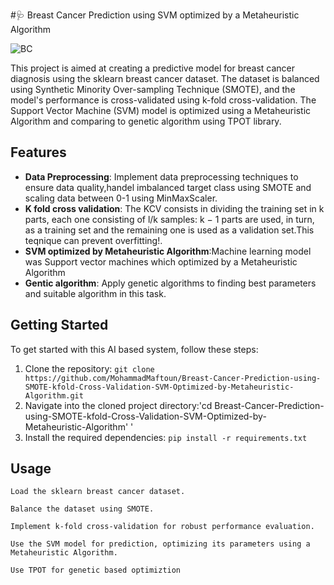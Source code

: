 #🩺 Breast Cancer Prediction using SVM optimized by a Metaheuristic Algorithm

![BC](https://cancer-data.ecrc.ed.ac.uk/wp-content/uploads/2020/06/icon-imagery.png)

This project is aimed at creating a predictive model for breast cancer diagnosis using the sklearn breast cancer dataset. The dataset is balanced using Synthetic Minority Over-sampling Technique (SMOTE), and the model's performance is cross-validated using k-fold cross-validation. The Support Vector Machine (SVM) model is optimized using a Metaheuristic Algorithm and comparing to genetic algorithm using TPOT library.

## Features

- **Data Preprocessing**: Implement data preprocessing techniques to ensure data quality,handel imbalanced target class using SMOTE and scaling data between 0-1 using MinMaxScaler.
- **K fold cross validation**: The KCV consists in dividing the training set in k parts, each one consisting of l/k samples: k − 1 parts are used, in turn, as a training set and the remaining one is used as a validation set.This teqnique can prevent overfitting!.
- **SVM optimized by Metaheuristic Algorithm**:Machine learning model was Support vector machines which optimized by a Metaheuristic Algorithm
- **Gentic algorithm**: Apply genetic algorithms to finding best parameters and suitable algorithm in this task.

## Getting Started

To get started with this AI based system, follow these steps:

1. Clone the repository: `git clone https://github.com/MohammadMaftoun/Breast-Cancer-Prediction-using-SMOTE-kfold-Cross-Validation-SVM-Optimized-by-Metaheuristic-Algorithm.git`
2. Navigate into the cloned project directory:'cd Breast-Cancer-Prediction-using-SMOTE-kfold-Cross-Validation-SVM-Optimized-by-Metaheuristic-Algorithm'
'
3. Install the required dependencies: `pip install -r requirements.txt`

## Usage


    Load the sklearn breast cancer dataset.

    Balance the dataset using SMOTE.

    Implement k-fold cross-validation for robust performance evaluation.

    Use the SVM model for prediction, optimizing its parameters using a Metaheuristic Algorithm.

    Use TPOT for genetic based optimiztion


